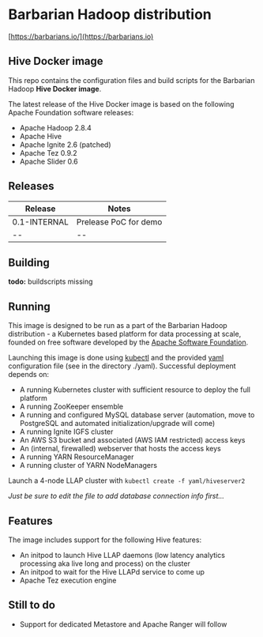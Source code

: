 # Barbarian Hadoop distribution

[https://barbarians.io/](https://barbarians.io)

## Hive Docker image

This repo contains the configuration files and build scripts for the Barbarian Hadoop **Hive Docker image**.

The latest release of the Hive Docker image is based on the following Apache Foundation software releases:
- Apache Hadoop 2.8.4
- Apache Hive
- Apache Ignite 2.6 (patched)
- Apache Tez 0.9.2
- Apache Slider 0.6

## Releases

| Release | Notes |
| -- | -- |
| 0.1-INTERNAL | Prelease PoC for demo |
| -- | -- |

## Building

**todo:** buildscripts missing

## Running

This image is designed to be run as a part of the Barbarian Hadoop distribution - a Kubernetes based platform for data processing at scale, founded on free software developed by the [Apache Software Foundation](https://www.apache.org/).

Launching this image is done using [kubectl](https://kubernetes.io/docs/tasks/tools/install-kubectl/) and the provided [yaml](http://yaml.org) configuration file (see in the directory ./yaml). Successful deployment depends on:
- A running Kubernetes cluster with sufficient resource to deploy the full platform
- A running ZooKeeper ensemble
- A running and configured MySQL database server (automation, move to PostgreSQL and automated initialization/upgrade will come)
- A running Ignite IGFS cluster
- An AWS S3 bucket and associated (AWS IAM restricted) access keys
- An (internal, firewalled) webserver that hosts the access keys
- A running YARN ResourceManager
- A running cluster of YARN NodeManagers

Launch a 4-node LLAP cluster with ```kubectl create -f yaml/hiveserver2```

*Just be sure to edit the file to add database connection info first...*

## Features

The image includes support for the following Hive features:
- An initpod to launch Hive LLAP daemons (low latency analytics processing aka live long and process) on the cluster
- An initpod to wait for the Hive LLAPd service to come up
- Apache Tez execution engine

## Still to do

- Support for dedicated Metastore and Apache Ranger will follow


